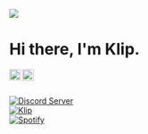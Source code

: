 ![](https://komarev.com/ghpvc/?username=klipisbad&color=blueviolet)
<h1> Hi there, I'm Klip.</h1>

<a href="https://klip.lol">
  <img align="left" alt="Website" width="20px" src="https://raw.githubusercontent.com/klipisbad/klipisbad/main/website.svg" />
</a>
<a href="https://twitter.com/klipisbad">
  <img align="left" alt="Twitter" width="21px" src="https://raw.githubusercontent.com/klipisbad/klipisbad/main/twitter.svg" />
</a>

<br />
<br />

[![Discord Server](https://discord.com/api/guilds/731913761295696063/widget.png?style=banner2)](https://discord.klip.lol)
<br />
[![Klip](https://github-readme-stats.vercel.app/api?username=klipisbad&show_icons=true&theme=tokyonight)](https://klip.lol)
<br />
[![Spotify](https://spotifyreadme-ecru.vercel.app/api/spotify)](https://open.spotify.com/artist/623wO7kR2ChnFUeLafqxM5?si=3CbuIuMYTwyD68Yvlok63w)
